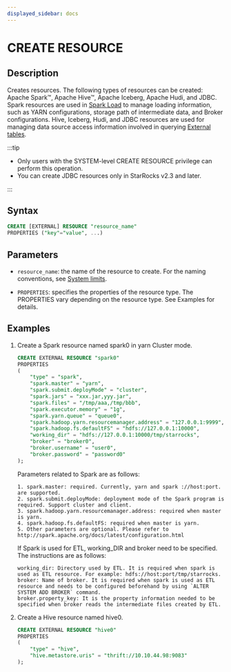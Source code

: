```yaml
---
displayed_sidebar: docs
---
```


# CREATE RESOURCE

## Description

Creates resources. The following types of resources can be created: Apache Spark™, Apache Hive™, Apache Iceberg, Apache Hudi, and JDBC. Spark resources are used in [Spark Load](../../../loading/SparkLoad.md) to manage loading information, such as YARN configurations, storage path of intermediate data, and Broker configurations. Hive, Iceberg, Hudi, and JDBC resources are used for managing data source access information involved in querying [External tables](../../../data_source/External_table.md).

:::tip

- Only users with the SYSTEM-level CREATE RESOURCE privilege can perform this operation.
- You can create JDBC resources only in StarRocks v2.3 and later.

:::

## Syntax

```sql
CREATE [EXTERNAL] RESOURCE "resource_name"
PROPERTIES ("key"="value", ...)
```

## Parameters

- `resource_name`: the name of the resource to create. For the naming conventions, see [System limits](../../../reference/System_limit.md).

- `PROPERTIES`: specifies the properties of the resource type. The PROPERTIES vary depending on the resource type. See Examples for details.

## Examples

1. Create a Spark resource named spark0 in yarn Cluster mode.

    ```sql
    CREATE EXTERNAL RESOURCE "spark0"
    PROPERTIES
    (
        "type" = "spark",
        "spark.master" = "yarn",
        "spark.submit.deployMode" = "cluster",
        "spark.jars" = "xxx.jar,yyy.jar",
        "spark.files" = "/tmp/aaa,/tmp/bbb",
        "spark.executor.memory" = "1g",
        "spark.yarn.queue" = "queue0",
        "spark.hadoop.yarn.resourcemanager.address" = "127.0.0.1:9999",
        "spark.hadoop.fs.defaultFS" = "hdfs://127.0.0.1:10000",
        "working_dir" = "hdfs://127.0.0.1:10000/tmp/starrocks",
        "broker" = "broker0",
        "broker.username" = "user0",
        "broker.password" = "password0"
    );
    ```

    Parameters related to Spark are as follows:

    ```plain text
    1. spark.master: required. Currently, yarn and spark ://host:port. are supported. 
    2. spark.submit.deployMode: deployment mode of the Spark program is required. Support cluster and client.
    3. spark.hadoop.yarn.resourcemanager.address: required when master is yarn.
    4. spark.hadoop.fs.defaultFS: required when master is yarn.
    5. Other parameters are optional. Please refer to http://spark.apache.org/docs/latest/configuration.html
    ```

    If Spark is used for ETL, working_DIR and broker need to be specified. The instructions are as follows:

    ```plain text
    working_dir: Directory used by ETL. It is required when spark is used as ETL resource. For example: hdfs://host:port/tmp/starrocks.
    broker: Name of broker. It is required when spark is used as ETL resource and needs to be configured beforehand by using `ALTER SYSTEM ADD BROKER` command. 
    broker.property_key: It is the property information needed to be specified when broker reads the intermediate files created by ETL. 
    ```

2. Create a Hive resource named hive0.

    ```sql
    CREATE EXTERNAL RESOURCE "hive0"
    PROPERTIES
    (
        "type" = "hive",
        "hive.metastore.uris" = "thrift://10.10.44.98:9083"
    );
    ```
